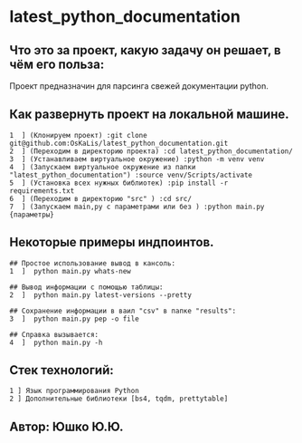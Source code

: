 # latest_python_documentation
## Что это за проект, какую задачу он решает, в чём его польза:
Проект предназначин для парсинга свежей документации python.

## Как развернуть проект на локальной машине.
```
1  ] (Клонируем проект) :git clone git@github.com:OsKaLis/latest_python_documentation.git
2  ] (Переходим в директорию проекта) :cd latest_python_documentation/
3  ] (Устанавливаем виртуальное окружение) :python -m venv venv
4  ] (Запускаем виртуальное окружение из папки "latest_python_documentation") :source venv/Scripts/activate
5  ] (Установка всех нужных библиотек) :pip install -r requirements.txt
6  ] (Переходим в директорию "src" ) :cd src/
7  ] (Запускаем main,py с параметрами или без ) :python main.py {параметры}
```

## Некоторые примеры индпоинтов.
```
## Простое использование вывод в кансоль:
1  ]  python main.py whats-new
```
```
## Вывод информации с помощью таблицы:
2  ]  python main.py latest-versions --pretty
```
```
## Сохранение информации в ваил "csv" в папке "results":
3  ]  python main.py pep -o file
```
```
## Справка вызывается:
4  ]  python main.py -h
```


## Cтек технологий:
```
1 ] Язык программирования Python
2 ] Дополнительные библиотеки [bs4, tqdm, prettytable]
```

## Автор: Юшко Ю.Ю.
